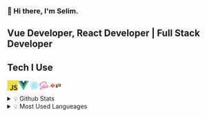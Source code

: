 ### 👋 Hi there, I'm Selim.

## Vue Developer, React Developer |  Full Stack Developer

## Tech I Use

<img  align="left" src="https://raw.githubusercontent.com/github/explore/80688e429a7d4ef2fca1e82350fe8e3517d3494d/topics/javascript/javascript.png" width="25" height="25">



<img  align="left" src="https://raw.githubusercontent.com/github/explore/80688e429a7d4ef2fca1e82350fe8e3517d3494d/topics/vue/vue.png" width="25" height="25">


<img  align="left" src="https://raw.githubusercontent.com/github/explore/80688e429a7d4ef2fca1e82350fe8e3517d3494d/topics/react/react.png" width="25" height="25">

<img  align="left" src="https://raw.githubusercontent.com/github/explore/80688e429a7d4ef2fca1e82350fe8e3517d3494d/topics/sass/sass.png" width="25" height="25">

<img  align="left" src="https://raw.githubusercontent.com/github/explore/80688e429a7d4ef2fca1e82350fe8e3517d3494d/topics/git/git.png" width="25" height="25">

<br />
<br />

<details>
<summary> 💡 Github Stats</summary>

<img src="https://github-readme-stats.vercel.app/api?username=SelimPolat16&theme=github_dark%22%3E
</details>


<details>
<summary> 💡 Most Used Langueages</summary>

<img src="https://github-readme-stats.vercel.app/api/top-langs/?username=SelimPolat16&layout=compact%22%3E
</details>
